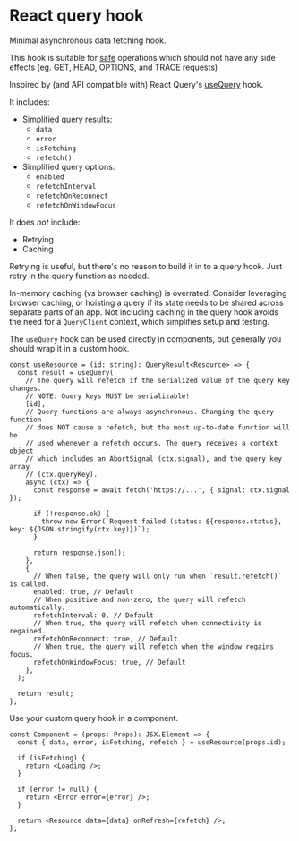 # React query hook

Minimal asynchronous data fetching hook.

This hook is suitable for [safe](https://developer.mozilla.org/en-US/docs/Glossary/Safe/HTTP) operations which should not have any side effects (eg. GET, HEAD, OPTIONS, and TRACE requests)

Inspired by (and API compatible with) React Query's [useQuery](https://tanstack.com/query/v4/docs/reference/useQuery) hook.

It includes:

- Simplified query results:
  - `data`
  - `error`
  - `isFetching`
  - `refetch()`
- Simplified query options:
  - `enabled`
  - `refetchInterval`
  - `refetchOnReconnect`
  - `refetchOnWindowFocus`

It does _not_ include:

- Retrying
- Caching

Retrying is useful, but there's no reason to build it in to a query hook. Just retry in the query function as needed.

In-memory caching (vs browser caching) is overrated. Consider leveraging browser caching, or hoisting a query if its state needs to be shared across separate parts of an app. Not including caching in the query hook avoids the need for a `QueryClient` context, which simplifies setup and testing.

The `useQuery` hook can be used directly in components, but generally you should wrap it in a custom hook.

```tsx
const useResource = (id: string): QueryResult<Resource> => {
  const result = useQuery(
    // The query will refetch if the serialized value of the query key changes.
    // NOTE: Query keys MUST be serializable!
    [id],
    // Query functions are always asynchronous. Changing the query function
    // does NOT cause a refetch, but the most up-to-date function will be
    // used whenever a refetch occurs. The query receives a context object
    // which includes an AbortSignal (ctx.signal), and the query key array
    // (ctx.queryKey).
    async (ctx) => {
      const response = await fetch('https://...', { signal: ctx.signal });

      if (!response.ok) {
        throw new Error(`Request failed (status: ${response.status}, key: ${JSON.stringify(ctx.key)})`);
      }

      return response.json();
    },
    {
      // When false, the query will only run when `result.refetch()` is called.
      enabled: true, // Default
      // When positive and non-zero, the query will refetch automatically.
      refetchInterval: 0, // Default
      // When true, the query will refetch when connectivity is regained.
      refetchOnReconnect: true, // Default
      // When true, the query will refetch when the window regains focus.
      refetchOnWindowFocus: true, // Default
    },
  );

  return result;
};
```

Use your custom query hook in a component.

```tsx
const Component = (props: Props): JSX.Element => {
  const { data, error, isFetching, refetch } = useResource(props.id);

  if (isFetching) {
    return <Loading />;
  }

  if (error != null) {
    return <Error error={error} />;
  }

  return <Resource data={data} onRefresh={refetch} />;
};
```
